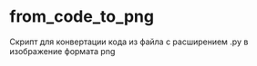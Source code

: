 # from_code_to_png

Скрипт для конвертации кода из файла с расширением .py в изображение формата png